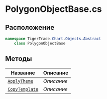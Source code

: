 
# PolygonObjectBase.cs
## Расположение
```csharp
namespace TigerTrade.Chart.Objects.Abstract  
    class PolygonObjectBase
```

## Методы
| Название | Описание |
| --- | --- |
| [`ApplyTheme`](./metody/ApplyTheme.md) | *Описание* |
| [`CopyTemplate`](./metody/CopyTemplate.md) | *Описание* |
